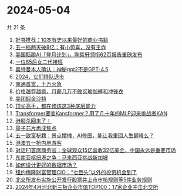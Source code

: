 # 2024-05-04

共 21 条

<!-- BEGIN 36KR -->
<!-- 最后更新时间 2024-05-04 02:01:01 +0800 -->
1. [好书推荐：10本有史以来最好的商业书籍](https://36kr.com/p/2436086316094080)
1. [五一档两天破8亿：有小惊喜，没有王炸](https://36kr.com/p/2759465338370817)
1. [美国酝酿AI「登月计划」，陶哲轩领衔62页报告重磅发布](https://36kr.com/p/2756925535828737)
1. [一位85后女二代接班](https://36kr.com/p/2758498302688007)
1. [奥特曼本人确认：神秘gpt2不是GPT-4.5](https://36kr.com/p/2759715893197824)
1. [2024，它们排队退市](https://36kr.com/p/2758164778203911)
1. [南通首富，十万火急](https://36kr.com/p/2758804217139844)
1. [价格越卷越疯，月薪几万不敢买瑜伽裤和冲锋衣](https://36kr.com/p/2758779907767296)
1. [美团掘金沙特](https://36kr.com/p/2758467817962500)
1. [顶尖高手，都在修炼这3种底层能力](https://36kr.com/p/2750458363919368)
1. [Transformer要变Kansformer？用了几十年的MLP迎来挑战者KAN](https://36kr.com/p/2758527609322496)
1. [港股杀回来了！](https://36kr.com/p/2758624917633798)
1. [量子芯片再成焦点](https://36kr.com/p/2758252053036036)
1. [五一致富秘籍：景点摆摊，AI修图，能让我重回人生巅峰么？](https://36kr.com/p/2758494971132680)
1. [港澳五一抢内地游客](https://36kr.com/p/2756978056149762)
1. [对话F1首席商务官：全球观众15亿营收32亿美金，中国永远是重要市场](https://36kr.com/p/2758701133363970)
1. [东南亚枢纽港之争：马来西亚挑战新加坡](https://36kr.com/p/2756612441996291)
1. [如何设计更好的数据市场？](https://36kr.com/p/2759520673315590)
1. [纽约梅隆财富管理CIO：“七巨头”以外的投资机会到了](https://36kr.com/p/2758269439327233)
1. [北交所发布实施公开发行股票并上市审核规则等5件业务规则](https://36kr.com/p/2759855493069824)
1. [2024年4月河北新三板企业市值TOP100：17家企业冲击北交所](https://36kr.com/p/2757210161576965)
<!-- END 36KR -->